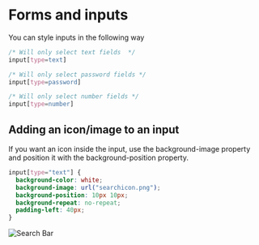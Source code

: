 # Forms and inputs

You can style inputs in the following way

```css
/* Will only select text fields  */
input[type=text]

/* Will only select password fields */
input[type=password]

/* Will only select number fields */
input[type=number]

```

## Adding an icon/image to an input

If you want an icon inside the input, use the background-image property and position it with the background-position property.

```css
input[type="text"] {
  background-color: white;
  background-image: url("searchicon.png");
  background-position: 10px 10px;
  background-repeat: no-repeat;
  padding-left: 40px;
}
```

![Search Bar](../images/search)
